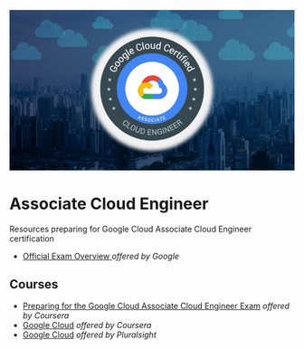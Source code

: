 ![ACEimage](ace.jpg)


# Associate Cloud Engineer 

Resources preparing for Google Cloud Associate Cloud Engineer certification

* [Official Exam Overview ](https://cloud.google.com/certification/cloud-engineer) *offered by Google*

## Courses 
  * [Preparing for the Google Cloud Associate Cloud Engineer Exam](https://www.coursera.org/learn/preparing-cloud-associate-cloud-engineer-exam#syllabus) *offered by Coursera*
  * [Google Cloud](https://www.coursera.org/googlecloud) *offered by Coursera*
  * [Google Cloud](https://www.pluralsight.com/authors/google-cloud?aid=7010a000002LUv2AAG&promo=&utm_source=non_branded&utm_medium=digital_paid_search_google&utm_campaign=XYZ_EMEA_Dynamic&utm_content=&gclid=EAIaIQobChMIqZz5kuj26QIVDflRCh0ijQeuEAAYASAAEgJB2_D_BwE) *offered by Pluralsight*
